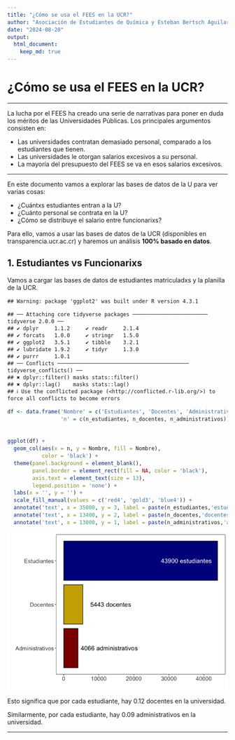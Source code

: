 ```yaml
---
title: "¿Cómo se usa el FEES en la UCR?"
author: "Asociación de Estudiantes de Química y Esteban Bertsch Aguilar"
date: "2024-08-20"
output: 
  html_document:
    keep_md: true
---
```


# **¿Cómo se usa el FEES en la UCR?**

---

La lucha por el FEES ha creado una serie de narrativas para poner en duda los méritos de las Universidades Públicas. Los principales argumentos consisten en:

- Las universidades contratan demasiado personal, comparado a los estudiantes que tienen.
- Las universidades le otorgan salarios excesivos a su personal.
- La mayoría del presupuesto del FEES se va en esos salarios excesivos.

---

En este documento vamos a explorar las bases de datos de la U para ver varias cosas:

- ¿Cuántxs estudiantes entran a la U?
- ¿Cuánto personal se contrata en la U?
- ¿Cómo se distribuye el salario entre funcionarixs?


Para ello, vamos a usar las bases de datos de la UCR (disponibles en transparencia.ucr.ac.cr) y haremos un análisis **100% basado en datos**.



## **1. Estudiantes vs Funcionarixs**

Vamos a cargar las bases de datos de estudiantes matriculadxs y la planilla de la UCR.


```
## Warning: package 'ggplot2' was built under R version 4.3.1
```

```
## ── Attaching core tidyverse packages ──────────────────────── tidyverse 2.0.0 ──
## ✔ dplyr     1.1.2     ✔ readr     2.1.4
## ✔ forcats   1.0.0     ✔ stringr   1.5.0
## ✔ ggplot2   3.5.1     ✔ tibble    3.2.1
## ✔ lubridate 1.9.2     ✔ tidyr     1.3.0
## ✔ purrr     1.0.1     
## ── Conflicts ────────────────────────────────────────── tidyverse_conflicts() ──
## ✖ dplyr::filter() masks stats::filter()
## ✖ dplyr::lag()    masks stats::lag()
## ℹ Use the conflicted package (<http://conflicted.r-lib.org/>) to force all conflicts to become errors
```



```r
df <- data.frame('Nombre' = c('Estudiantes', 'Docentes', 'Administrativos'),
                 'n' = c(n_estudiantes, n_docentes, n_administrativos))


ggplot(df) + 
  geom_col(aes(x = n, y = Nombre, fill = Nombre),
           color = 'black') + 
  theme(panel.background = element_blank(),
        panel.border = element_rect(fill = NA, color = 'black'),
        axis.text = element_text(size = 13),
        legend.position = 'none') + 
  labs(x = '', y = '') + 
  scale_fill_manual(values = c('red4', 'gold3', 'blue4')) + 
  annotate('text', x = 35000, y = 3, label = paste(n_estudiantes,'estudiantes'), color = 'white', size = 5) + 
  annotate('text', x = 13400, y = 2, label = paste(n_docentes,'docentes'), size = 5) + 
  annotate('text', x = 13000, y = 1, label = paste(n_administrativos,'administrativos'), size = 5)
```

![](README_figs/README-unnamed-chunk-2-1.png)<!-- -->

Esto significa que por cada estudiante, hay 0.12 docentes en la universidad.

Similarmente, por cada estudiante, hay 0.09 administrativos en la universidad.


---




